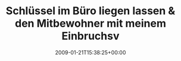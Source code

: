 ---
retweeted: false
source: <a href="http://twitter.com" rel="nofollow">Twitter Web Client</a>
entities:
  hashtags:
  - text: kopfmontag
    indices:
    - '103'
    - '114'
  symbols: []
  user_mentions: []
  urls: []
display_text_range:
- '0'
- '114'
favorite_count: '0'
id_str: '1136462673'
truncated: false
retweet_count: '0'
id: '1136462673'
created_at: Wed Jan 21 15:38:25 +0000 2009
favorited: false
full_text: 'Schlüssel im Büro liegen lassen & den Mitbewohner mit meinem Einbruchsversuch
  fast zu Tode erschreckt. #kopfmontag'
lang: de
tags:
- kopfmontag
- pesos/twitter
date: '2009-01-21T15:38:25+00:00'
src: https://twitter.com/bascht/status/1136462673
original_url: https://twitter.com/bascht/status/1136462673
type: twitter_tweet
text: 'Schlüssel im Büro liegen lassen & den Mitbewohner mit meinem Einbruchsversuch
  fast zu Tode erschreckt. #kopfmontag'
title: Schlüssel im Büro liegen lassen & den Mitbewohner mit meinem Einbruchsv

---